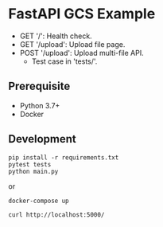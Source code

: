 # FastAPI GCS Example

- GET  '/': Health check.
- GET  '/upload': Upload file page.
- POST '/upload': Upload multi-file API.
  - Test case in 'tests/'.

## Prerequisite

- Python 3.7+
- Docker

## Development

```shell
pip install -r requirements.txt 
pytest tests
python main.py
```

or 

```shell
docker-compose up
```

```shell
curl http://localhost:5000/
```